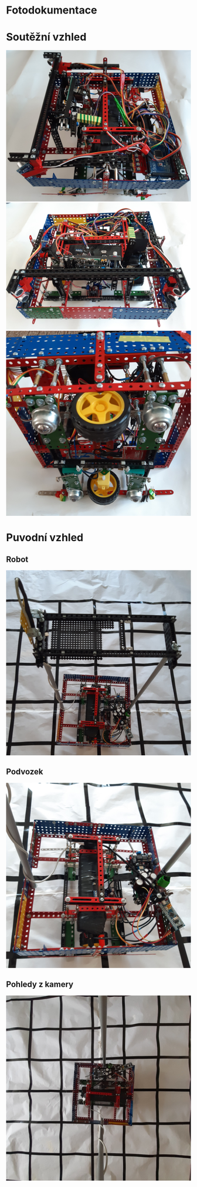 # Fotodokumentace
# Soutěžní vzhled
<img src = "5_6_2022ZBoku.jpg">
<img src = "5_6_2022ZePredu.jpg">
<img src = "5_6_2022ZeSpodu.jpg">

# Puvodní vzhled
## Robot
<img src = "CelyRobot.jpg">

## Podvozek

<img src = "Podvozek.jpg">

## Pohledy z kamery

<img src = "PohledZKamery.jpg">
